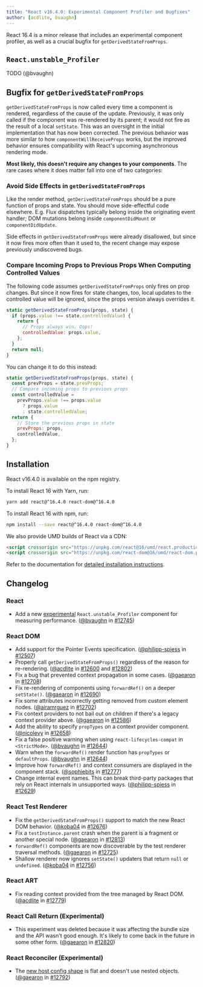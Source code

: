 ```yaml
---
title: "React v16.4.0: Experimental Component Profiler and Bugfixes"
author: [acdlite, bvaughn]
---
```


React 16.4 is a minor release that includes an experimental component profiler, as well as a crucial bugfix for `getDerivedStateFromProps`.

## `React.unstable_Profiler`

TODO (@bvaughn)

## Bugfix for `getDerivedStateFromProps`

`getDerivedStateFromProps` is now called every time a component is rendered, regardless of the cause of the update. Previously, it was only called if the component was re-rendered by its parent; it would not fire as the result of a local `setState`. This was an oversight in the initial implementation that has now been corrected. The previous behavior was more similar to how `componentWillReceiveProps` works, but the improved behavior ensures compatibility with React's upcoming asynchronous rendering mode.

**Most likely, this doesn't require any changes to your components**. The rare cases where it does matter fall into one of two categories:

### Avoid Side Effects in `getDerivedStateFromProps`

Like the render method, `getDerivedStateFromProps` should be a pure function of props and state. You should move side-effectful code elsewhere. E.g. Flux dispatches typically belong inside the originating event handler; DOM mutations belong inside `componentDidMount` or `componentDidUpdate`.

Side effects in `getDerivedStateFromProps` were already disallowed, but since it now fires more often than it used to, the recent change may expose previously undiscovered bugs.

### Compare Incoming Props to Previous Props When Computing Controlled Values

The following code assumes `getDerivedStateFromProps` only fires on prop changes. But since it now fires for state changes, too, local updates to the controlled value will be ignored, since the props version always overrides it.

```js
static getDerivedStateFromProps(props, state) {
  if (props.value !== state.controlledValue) {
    return {
      // Props always win. Oops!
      controlledValue: props.value,
    };
  }
  return null;
}
```

You can change it to do this instead:

```js
static getDerivedStateFromProps(props, state) {
  const prevProps = state.prevProps;
  // Compare incoming props to previous props
  const controlledValue =
    prevProps.value !== props.value
      ? props.value
      : state.controlledValue;
  return {
    // Store the previous props in state
    prevProps: props,
    controlledValue,
  };
}
```

## Installation

React v16.4.0 is available on the npm registry.

To install React 16 with Yarn, run:

```bash
yarn add react@^16.4.0 react-dom@^16.4.0
```

To install React 16 with npm, run:

```bash
npm install --save react@^16.4.0 react-dom@^16.4.0
```

We also provide UMD builds of React via a CDN:

```html
<script crossorigin src="https://unpkg.com/react@16/umd/react.production.min.js"></script>
<script crossorigin src="https://unpkg.com/react-dom@16/umd/react-dom.production.min.js"></script>
```

Refer to the documentation for [detailed installation instructions](/docs/installation.html).

## Changelog

### React

* Add a new [experimental](https://github.com/reactjs/rfcs/pull/51) `React.unstable_Profiler` component for measuring performance. ([@bvaughn](https://github.com/bvaughn) in [#12745](https://github.com/facebook/react/pull/12745))

### React DOM

* Add support for the Pointer Events specification. ([@philipp-spiess](https://github.com/philipp-spiess) in [#12507](https://github.com/facebook/react/pull/12507))
* Properly call `getDerivedStateFromProps()` regardless of the reason for re-rendering. ([@acdlite](https://github.com/acdlite) in [#12600](https://github.com/facebook/react/pull/12600) and [#12802](https://github.com/facebook/react/pull/12802))
* Fix a bug that prevented context propagation in some cases. ([@gaearon](https://github.com/gaearon) in [#12708](https://github.com/facebook/react/pull/12708))
* Fix re-rendering of components using `forwardRef()` on a deeper `setState()`. ([@gaearon](https://github.com/gaearon) in [#12690](https://github.com/facebook/react/pull/12690))
* Fix some attributes incorrectly getting removed from custom element nodes. ([@airamrguez](https://github.com/airamrguez) in [#12702](https://github.com/facebook/react/pull/12702))
* Fix context providers to not bail out on children if there's a legacy context provider above. ([@gaearon](https://github.com/gaearon) in [#12586](https://github.com/facebook/react/pull/12586))
* Add the ability to specify `propTypes` on a context provider component. ([@nicolevy](https://github.com/nicolevy) in [#12658](https://github.com/facebook/react/pull/12658))
* Fix a false positive warning when using `react-lifecycles-compat` in `<StrictMode>`. ([@bvaughn](https://github.com/bvaughn) in [#12644](https://github.com/facebook/react/pull/12644))
* Warn when the `forwardRef()` render function has `propTypes` or `defaultProps`. ([@bvaughn](https://github.com/bvaughn) in [#12644](https://github.com/facebook/react/pull/12644))
* Improve how `forwardRef()` and context consumers are displayed in the component stack. ([@sophiebits](https://github.com/sophiebits) in [#12777](https://github.com/facebook/react/pull/12777))
* Change internal event names. This can break third-party packages that rely on React internals in unsupported ways. ([@philipp-spiess](https://github.com/philipp-spiess) in [#12629](https://github.com/facebook/react/pull/12629))

### React Test Renderer

* Fix the `getDerivedStateFromProps()` support to match the new React DOM behavior. ([@koba04](https://github.com/koba04) in [#12676](https://github.com/facebook/react/pull/12676))
* Fix a `testInstance.parent` crash when the parent is a fragment or another special node. ([@gaearon](https://github.com/gaearon) in [#12813](https://github.com/facebook/react/pull/12813))
* `forwardRef()` components are now discoverable by the test renderer traversal methods. ([@gaearon](https://github.com/gaearon) in [#12725](https://github.com/facebook/react/pull/12725))
* Shallow renderer now ignores `setState()` updaters that return `null` or `undefined`. ([@koba04](https://github.com/koba04) in [#12756](https://github.com/facebook/react/pull/12756))

### React ART

* Fix reading context provided from the tree managed by React DOM. ([@acdlite](https://github.com/acdlite) in [#12779](https://github.com/facebook/react/pull/12779))

### React Call Return (Experimental)

* This experiment was deleted because it was affecting the bundle size and the API wasn't good enough. It's likely to come back in the future in some other form. ([@gaearon](https://github.com/gaearon) in [#12820](https://github.com/facebook/react/pull/12820))

### React Reconciler (Experimental)

* The [new host config shape](https://github.com/facebook/react/blob/c601f7a64640290af85c9f0e33c78480656b46bc/packages/react-noop-renderer/src/createReactNoop.js#L82-L285) is flat and doesn't use nested objects. ([@gaearon](https://github.com/gaearon) in [#12792](https://github.com/facebook/react/pull/12792))
